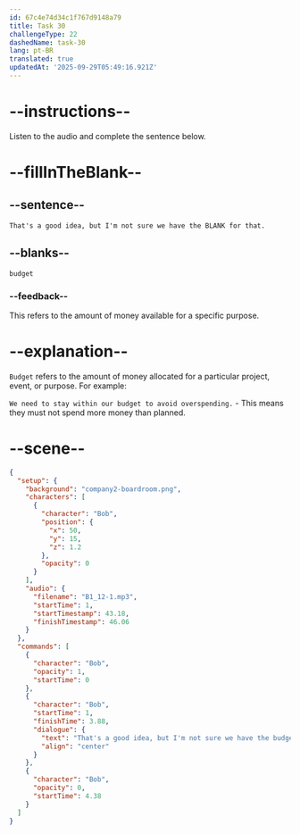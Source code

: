 ```yaml
---
id: 67c4e74d34c1f767d9148a79
title: Task 30
challengeType: 22
dashedName: task-30
lang: pt-BR
translated: true
updatedAt: '2025-09-29T05:49:16.921Z'
---
```


<!-- (Audio) Bob: That's a good idea, but I'm not sure we have the budget for that. -->

# --instructions--

Listen to the audio and complete the sentence below.

# --fillInTheBlank--

## --sentence--

`That's a good idea, but I'm not sure we have the BLANK for that.`  

## --blanks--

`budget`  

### --feedback--

This refers to the amount of money available for a specific purpose.  

# --explanation--

`Budget` refers to the amount of money allocated for a particular project, event, or purpose. For example:

`We need to stay within our budget to avoid overspending.` - This means they must not spend more money than planned.

# --scene--

```json
{
  "setup": {
    "background": "company2-boardroom.png",
    "characters": [
      {
        "character": "Bob",
        "position": {
          "x": 50,
          "y": 15,
          "z": 1.2
        },
        "opacity": 0
      }
    ],
    "audio": {
      "filename": "B1_12-1.mp3",
      "startTime": 1,
      "startTimestamp": 43.18,
      "finishTimestamp": 46.06
    }
  },
  "commands": [
    {
      "character": "Bob",
      "opacity": 1,
      "startTime": 0
    },
    {
      "character": "Bob",
      "startTime": 1,
      "finishTime": 3.88,
      "dialogue": {
        "text": "That's a good idea, but I'm not sure we have the budget for that.",
        "align": "center"
      }
    },
    {
      "character": "Bob",
      "opacity": 0,
      "startTime": 4.38
    }
  ]
}
```
